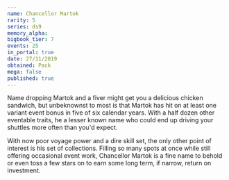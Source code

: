 ```yaml
---
name: Chancellor Martok
rarity: 5
series: ds9
memory_alpha:
bigbook_tier: 7
events: 25
in_portal: true
date: 27/11/2019
obtained: Pack
mega: false
published: true
---
```


Name dropping Martok and a fiver might get you a delicious chicken sandwich, but unbeknownst to most is that Martok has hit on at least one variant event bonus in five of six calendar years. With a half dozen other eventable traits, he a lesser known name who could end up driving your shuttles more often than you'd expect.

With now poor voyage power and a dire skill set, the only other point of interest is his set of collections. Filling so many spots at once while still offering occasional event work, Chancellor Martok is a fine name to behold or even toss a few stars on to earn some long term, if narrow, return on investment.
